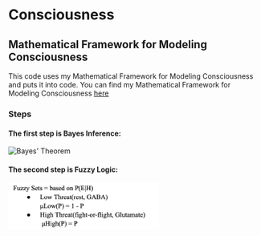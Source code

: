 # Consciousness
## Mathematical Framework for Modeling Consciousness

This code uses my Mathematical Framework for Modeling Consciousness and puts it into code. 
You can find my Mathematical Framework for Modeling Consciousness [here](https://heartfelt-fairy-92af03.netlify.app/research)

### Steps

#### The first step is Bayes Inference:
![Bayes' Theorem](https://latex.codecogs.com/png.latex?P(H|E)%20=%20\frac{P(E|H)%20\cdot%20P(H)}{P(E)})

#### The second step is Fuzzy Logic:
<img src="fuzzyGit.jpg" alt="alt text" width="300">


